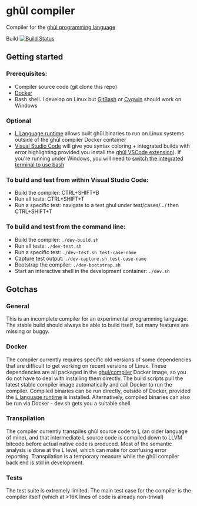 # ghūl compiler
Compiler for the [ghūl programming language](https://www.ghul.io)

Build [![Build Status](https://build.ghul.io/buildStatus/icon?job=ghul-ci)](https://build.ghul.io/job/ghul-ci)

## Getting started
### Prerequisites:
- Compiler source code (git clone this repo)
- [Docker](https://www.docker.com)
- Bash shell. I develop on Linux but [GitBash](https://git-scm.com/download/win) or [Cygwin](https://cygwin.com/install.html) should work on Windows

### Optional
- [L Language runtime](https://github.com/degory/llc/releases) allows built ghūl binaries to run on Linux systems outside of the ghūl compiler Docker container
- [Visual Studio Code](https://code.visualstudio.com) will give you syntax coloring + integrated builds with error highlighting provided you install the [ghūl VSCode extension](https://github.com/degory/ghul-vsce/releases)). If you're running under Windows, you will need to [switch the integrated terminal to use bash](https://code.visualstudio.com/docs/editor/integrated-terminal)

### To build and test from within Visual Studio Code:
- Build the compiler: CTRL+SHIFT+B
- Run all tests: CTRL+SHIFT+T
- Run a specific test: navigate to a test.ghul under test/cases/.../ then CTRL+SHIFT+T

### To build and test from the command line:
- Build the compiler: `./dev-build.sh`
- Run all tests: `./dev-test.sh`
- Run a specific test: `./dev-test.sh test-case-name`
- Capture test output: `./dev-capture.sh test-case-name`
- Bootstrap the compiler: `./dev-bootstrap.sh`
- Start an interactive shell in the development container: `./dev.sh`

## Gotchas
### General
This is an incomplete compiler for an experimental programming language. The stable build should always be able to build itself, but many features are missing or buggy.

### Docker
The compiler currently requires specific old versions of some dependencies that are difficult to get working on recent versions of Linux. These dependencies are all packaged in the [ghul/compiler](https://cloud.docker.com/swarm/ghul/repository/docker/ghul/compiler/general) Docker image, so you do not have to deal with installing them directly. The build scripts pull the latest stable compiler image automatically and call Docker to run the compiler. Compiled binaries can be run directly, outside of Docker, provided the [L language runtime](https://github.com/degory/llc/releases) is installed. Alternatively, compiled binaries can also be run via Docker - dev.sh gets you a suitable shell.

### Transpilation
The compiler currently transpiles ghūl source code to [L](https://github.com/degory/llc) (an older language of mine), and that intermediate L source code is compiled down to LLVM bitcode before actual native code is produced. Most of the semantic analysis is done at the L level, which can make for confusing error reporting. Transpilation is a temporary measure while the ghūl compiler back end is still in development.

### Tests
The test suite is extremely limited. The main test case for the compiler is the compiler itself (which at >16K lines of code is already non-trivial)

